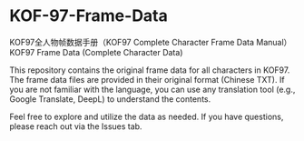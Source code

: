 # KOF-97-Frame-Data
KOF97全人物帧数据手册（KOF97 Complete Character Frame Data Manual）
KOF97 Frame Data (Complete Character Data)

This repository contains the original frame data for all characters in KOF97. The frame data files are provided in their original format (Chinese TXT). If you are not familiar with the language, you can use any translation tool (e.g., Google Translate, DeepL) to understand the contents.

Feel free to explore and utilize the data as needed. If you have questions, please reach out via the Issues tab.
